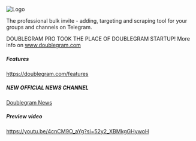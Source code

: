 
![Logo](https://www.doublegram.com/img/dblgrm-bulk-invite.png)

The professional bulk invite - adding, targeting and scraping tool for your groups and channels on Telegram.

DOUBLEGRAM PRO TOOK THE PLACE OF DOUBLEGRAM STARTUP!
More info on www.doublegram.com

##### Features
https://doublegram.com/features

##### NEW OFFICIAL NEWS CHANNEL
[Doublegram News](https://t.me/doublegram_news)

##### Preview video
https://youtu.be/4cnCM9O_aYg?si=52y2_XBMkgGHywoH
